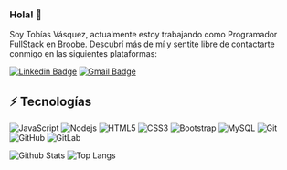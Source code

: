 ### Hola! 👋

Soy Tobías Vásquez, actualmente estoy trabajando como Programador FullStack en [Broobe](https://www.broobe.com). Descubrí más de mí y sentite libre de contactarte conmigo en las siguientes plataformas:

[![Linkedin Badge](https://img.shields.io/badge/-Tobias%20Vasquez-blue?style=for-the-badge&logo=Linkedin&logoColor=white&link=https://www.linkedin.com/in/tobiasvasquez/)](https://www.linkedin.com/in/tobiasvasquez/)
[![Gmail Badge](https://img.shields.io/badge/-vaasqueztobias@gmail.com-c14438?style=for-the-badge&logo=Gmail&logoColor=white&link=mailto:vaasqueztobias@gmail.com)](mailto:vaasqueztobias@gmail.com)

## ⚡ Tecnologías

![JavaScript](https://img.shields.io/badge/-JavaScript-black?style=flat-square&logo=javascript)
![Nodejs](https://img.shields.io/badge/-Nodejs-black?style=flat-square&logo=Node.js)
![HTML5](https://img.shields.io/badge/-HTML5-E34F26?style=flat-square&logo=html5&logoColor=white)
![CSS3](https://img.shields.io/badge/-CSS3-1572B6?style=flat-square&logo=css3)
![Bootstrap](https://img.shields.io/badge/-Bootstrap-563D7C?style=flat-square&logo=bootstrap)
![MySQL](https://img.shields.io/badge/-MySQL-black?style=flat-square&logo=mysql)
![Git](https://img.shields.io/badge/-Git-black?style=flat-square&logo=git)
![GitHub](https://img.shields.io/badge/-GitHub-181717?style=flat-square&logo=github)
![GitLab](https://img.shields.io/badge/-GitLab-FCA121?style=flat-square&logo=gitlab)

![Github Stats](https://github-readme-stats.vercel.app/api?username=tobiasvasquez&count_private=true&show_icons=true&include_all_commits=true)
![Top Langs](https://github-readme-stats.vercel.app/api/top-langs/?username=tobiasvasquez&hide=TeX&layout=compact)
